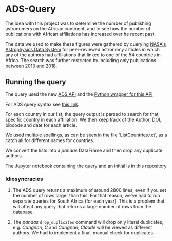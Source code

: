 # ADS-Query

The idea with this project was to determine the number of publishing astronomers on the African continent, and to see how the number of publications with African affiliations has increased over he recent past.

The data we used to make these figures were gathered by querying [NASA's Astrophysics Data System](http://adsabs.harvard.edu/) for peer-reviewed astronomy articles in which any of the authors had affiliations that linked to one of the 54 countries in Africa. The search was further restricted by including only publications between 2013 and 2018.

## Running the query
The query used the new [ADS API](https://github.com/adsabs/adsabs-dev-api) and the [Python wrapper for this API](https://ads.readthedocs.io/en/latest/)

For ADS query syntax see [this link](https://adsabs.github.io/help/search/search-syntax).

For each country in our list, the query output is parsed to search for that specific country in each affiliation. We then keep track of the Author, DOI, bibcode and date for each article.

We used multiple spellings, as can be seen in the file `ListCountries.txt', as a catch all for different names for countries.

We convert the lists into a _pandas_ DataFrame and then drop any duplicate authors.

The Jupyter notebook containing the query and an initial is in this repository

### Idiosyncracies

1. The ADS query returns a maximum of around 2800 lines, even if you set the number of rows larger than this. For that reason, we've had to run separate queries for South Africa (for each year). This is a problem that will affect any query that returns a large number of rows from the database.

2. The _pandas_ `drop_duplicates` command will drop only literal duplicates, e.g. _Carignan, C_ and _Carignan, Claude_ will be viewed as different authors. We had to implement a final, manual check for duplicates.
